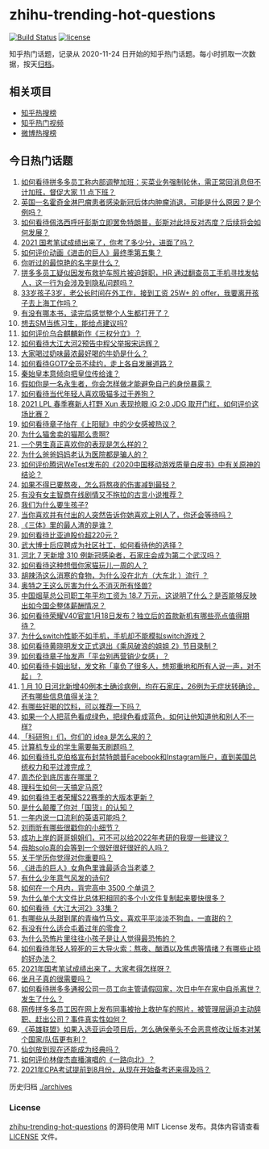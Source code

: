 # zhihu-trending-hot-questions

[![Build Status](https://github.com/justjavac/zhihu-trending-hot-questions/workflows/ci/badge.svg?branch=master)](https://github.com/justjavac/zhihu-trending-hot-questions/actions)
[![license](https://img.shields.io/github/license/justjavac/zhihu-trending-hot-questions)](https://github.com/justjavac/zhihu-trending-hot-questions/blob/master/LICENSE)

知乎热门话题，记录从 2020-11-24 日开始的知乎热门话题。每小时抓取一次数据，按天[归档](./archives)。

## 相关项目

- [知乎热搜榜](https://github.com/justjavac/zhihu-trending-top-search)
- [知乎热门视频](https://github.com/justjavac/zhihu-trending-hot-video)
- [微博热搜榜](https://github.com/justjavac/weibo-trending-hot-search)

## 今日热门话题

<!-- BEGIN -->
<!-- 最后更新时间 Mon Jan 11 2021 08:18:12 GMT+0800 (CST) -->
1. [如何看待拼多多员工称内部调整加班：买菜业务强制轮休，需正常回消息但不计加班，督促大家 11 点下班？](https://www.zhihu.com/question/438708373)
1. [英国一名霍奇金淋巴瘤患者感染新冠后体内肿瘤消退，可能是什么原因？是个例吗？](https://www.zhihu.com/question/438472697)
1. [如何看待佩洛西呼吁彭斯立即罢免特朗普，彭斯对此持反对态度？后续将会如何发展？](https://www.zhihu.com/question/438405031)
1. [2021 国考笔试成绩出来了，你考了多少分，进面了吗？](https://www.zhihu.com/question/438324920)
1. [如何评价动画《进击的巨人》最终季第五集？](https://www.zhihu.com/question/438545545)
1. [你听过的最惊艳的名字是什么？](https://www.zhihu.com/question/265694919)
1. [拼多多员工疑似因发布救护车照片被迫辞职，HR 通过翻查员工手机寻找发帖人，这一行为会涉及到隐私问题吗？](https://www.zhihu.com/question/438702487)
1. [33岁孩子3岁，老公长时间在外工作，接到工资 25W+ 的 offer，我要离开孩子去上海工作吗？](https://www.zhihu.com/question/437986685)
1. [有没有哪本书，读完后感觉整个人生都打开了？](https://www.zhihu.com/question/419528920)
1. [想去SM当练习生，能给点建议吗?](https://www.zhihu.com/question/437618203)
1. [如何评价乌合麒麟新作《三权分立》？](https://www.zhihu.com/question/438699761)
1. [如何看待大江大河2预告中程父举报宋运辉？](https://www.zhihu.com/question/438647306)
1. [大家喝过奶味最浓最好喝的牛奶是什么？](https://www.zhihu.com/question/300989157)
1. [如何看待GOT7全员不续约，走上各自发展道路？](https://www.zhihu.com/question/438707123)
1. [秦始皇本意倾向把皇位传给谁？](https://www.zhihu.com/question/265212268)
1. [假如你是一名永生者，你会怎样做才能避免自己的身份暴露？](https://www.zhihu.com/question/438453657)
1. [如何看待当代年轻人喜欢吸猫多过于养狗？](https://www.zhihu.com/question/434058968)
1. [2021 LPL 春季赛新人打野 Xun 表现抢眼 iG 2:0 JDG 取开门红，如何评价这场比赛？](https://www.zhihu.com/question/438755213)
1. [如何看待章子怡在《上阳赋》中的少女感被热议？](https://www.zhihu.com/question/438615083)
1. [为什么猫舍卖的猫那么贵啊?](https://www.zhihu.com/question/438017152)
1. [一个男生真正喜欢你的表现是怎么样的？](https://www.zhihu.com/question/344932865)
1. [为什么爸爸妈妈老认为医院都是骗人的？](https://www.zhihu.com/question/68449673)
1. [如何评价腾讯WeTest发布的《2020中国移动游戏质量白皮书》中有关原神的结论？](https://www.zhihu.com/question/438615563)
1. [如果不得已要熬夜，怎么将熬夜的伤害减到最轻？](https://www.zhihu.com/question/34908998)
1. [有没有女主智商在线剧情又不拖拉的古言小说推荐？](https://www.zhihu.com/question/406025060)
1. [我们为什么要生孩子?](https://www.zhihu.com/question/349923819)
1. [当你喜欢并有付出的人突然告诉你她喜欢上别人了，你还会等待吗？](https://www.zhihu.com/question/434313797)
1. [《三体》里的最人渣的是谁？](https://www.zhihu.com/question/437146219)
1. [如何看待比亚迪股价超220元？](https://www.zhihu.com/question/437996289)
1. [武大博士后应聘成为社区社工，如何看待他的选择？](https://www.zhihu.com/question/438716812)
1. [河北 7 天新增 310 例新冠感染者，石家庄会成为第二个武汉吗？](https://www.zhihu.com/question/438491729)
1. [如何看待这种想借你家猫玩儿一周的人？](https://www.zhihu.com/question/437993341)
1. [胡辣汤这么消寒的食物，为什么没在北方（大东北 ）流行 ？](https://www.zhihu.com/question/424263115)
1. [奥特之王这么厉害为什么不消灭所有怪兽?](https://www.zhihu.com/question/437534082)
1. [中国烟草总公司职工年平均工资为 18.7 万元，这说明了什么？是否能够反映出如今国企整体薪酬情况？](https://www.zhihu.com/question/438576054)
1. [如何看待荣耀V40官宣1月18日发布？独立后的首款新机有哪些亮点值得期待？](https://www.zhihu.com/question/438410992)
1. [为什么switch性能不如手机，手机却不能模拟switch游戏？](https://www.zhihu.com/question/394353284)
1. [如何看待黄晓明发文正式退出《乘风破浪的姐姐 2》节目录制？](https://www.zhihu.com/question/438703621)
1. [如何看待章子怡发声「平台别再营销少女感」？](https://www.zhihu.com/question/438621007)
1. [如何看待卡姆出狱，发文称「辜负了很多人，想郑重地和所有人说一声，对不起」？](https://www.zhihu.com/question/438693396)
1. [1 月 10 日河北新增40例本土确诊病例，均在石家庄，26例为无症状转确诊，还有哪些信息值得关注？](https://www.zhihu.com/question/438727388)
1. [有哪些好喝的饮料，可以推荐一下吗？](https://www.zhihu.com/question/278942720)
1. [如果一个人把蓝色看成绿色，把绿色看成蓝色，如何让他知道他和别人不一样?](https://www.zhihu.com/question/29838217)
1. [「科研狗」们，你们的 idea 是怎么来的？](https://www.zhihu.com/question/436048717)
1. [计算机专业的学生需要每天刷题吗？](https://www.zhihu.com/question/399753856)
1. [如何看待扎克伯格宣布封禁特朗普Facebook和Instagram账户，直到美国总统权力和平过渡完成？](https://www.zhihu.com/question/438407282)
1. [周杰伦到底厉害在哪里？](https://www.zhihu.com/question/432551124)
1. [理科生如何一天搞定马原?](https://www.zhihu.com/question/363805039)
1. [如何看待王者荣耀S22赛季的大版本更新？](https://www.zhihu.com/question/437767472)
1. [是什么颠覆了你对「国货」的认知？](https://www.zhihu.com/question/393795608)
1. [一年内说一口流利的英语可能吗？](https://www.zhihu.com/question/342457498)
1. [刘雨昕有哪些很戳你的小细节？](https://www.zhihu.com/question/437614903)
1. [成功上岸的哥哥姐姐们，可不可以给2022年考研的我提一些建议？](https://www.zhihu.com/question/417847630)
1. [母胎solo真的会等到一个很好很好很好的人吗？](https://www.zhihu.com/question/424575466)
1. [关于学历你觉得对你重要吗？](https://www.zhihu.com/question/434913066)
1. [《进击的巨人》女角色里谁最适合当老婆？](https://www.zhihu.com/question/337791963)
1. [有什么少年意气风发的诗句?](https://www.zhihu.com/question/371894389)
1. [如何在一个月内，背完高中 3500 个单词？](https://www.zhihu.com/question/289599760)
1. [为什么单个大文件比总体积相同的多个小文件复制起来要快很多？](https://www.zhihu.com/question/22555963)
1. [如何看待《大江大河2》33集？](https://www.zhihu.com/question/438514213)
1. [有哪些从头甜到尾的青梅竹马文，喜欢平平淡淡不狗血，一直甜的？](https://www.zhihu.com/question/374405076)
1. [有没有什么适合屯着过年的零食？](https://www.zhihu.com/question/357872806)
1. [为什么恐怖片里往往小孩子是让人觉得最恐怖的？](https://www.zhihu.com/question/19909627)
1. [如何看待年轻人猝死的三大导火索：熬夜、酗酒以及焦虑等情绪？有哪些止损的好办法？](https://www.zhihu.com/question/438689409)
1. [2021年国考笔试成绩出来了，大家考得怎样呀？](https://www.zhihu.com/question/438752969)
1. [坐月子真的很需要吗？](https://www.zhihu.com/question/430742837)
1. [如何看待拼多多通报公司一员工向主管请假回家，次日中午在家中自杀离世？发生了什么？](https://www.zhihu.com/question/438610398)
1. [网传拼多多员工因在网上发布同事被抬上救护车的照片，被管理层逼迫主动辞职、赶出公司？事件真实性如何？](https://www.zhihu.com/question/438581129)
1. [《英雄联盟》如果入选亚运会项目后，怎么确保拳头不会恶意修改让版本对某个国家/队伍更有利？](https://www.zhihu.com/question/438246611)
1. [仙剑放到现在还能成为经典吗？](https://www.zhihu.com/question/437015609)
1. [如何评价林俊杰直播演唱的《一路向北》？](https://www.zhihu.com/question/438194931)
1. [2021年CPA考试提前到8月份，从现在开始备考还来得及吗？](https://www.zhihu.com/question/436204867)
<!-- END -->

历史归档 [./archives](./archives)

### License

[zhihu-trending-hot-questions](https://github.com/justjavac/zhihu-trending-hot-questions) 的源码使用 MIT License 发布。具体内容请查看 [LICENSE](./LICENSE) 文件。

